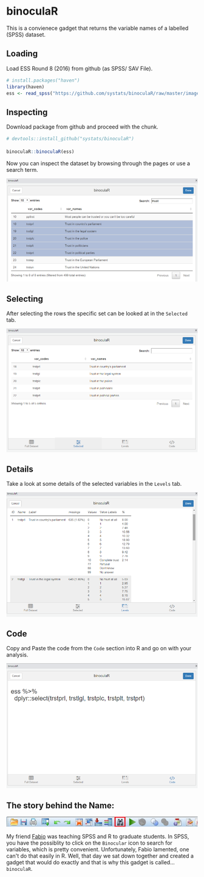 # binoculaR

This is a convienece gadget that returns the variable names of a labelled (SPSS) dataset. 


## Loading 

Load ESS Round 8 (2016) from github (as SPSS/ SAV File).

```r
# install.packages("haven")
library(haven)
ess <- read_spss("https://github.com/systats/binoculaR/raw/master/images/ess_round8.sav")
```

## Inspecting

Download package from github and proceed with the chunk.


```r
# devtools::install_github("systats/binoculaR")

binoculaR::binoculaR(ess)
```

Now you can inspect the dataset by browsing through the pages or use a search term.

![](images/binocular1.png)


## Selecting


After selecting the rows the specific set can be looked at in the `Selected` tab.

![](images/binocular2.png)


## Details

Take a look at some details of the selected variables in the `Levels` tab.

![](images/binocular3.png)


## Code

Copy and Paste the code from the `Code` section into R and go on with your analysis.

![](images/binocular4.png)


## The story behind the Name:

![](images/SPSS_binocular.jpg)

My friend [Fabio](twitter.com/favstats) was teaching SPSS and R to graduate students. In SPSS, you have the possiblity to click on the `Binocular` icon to search for variables, which is pretty convenient. Unfortunately, Fabio lamented, one can't do that easily in R. Well, that day we sat down together and created a gadget that would do exactly and that is why this gadget is called... `binoculaR`.

